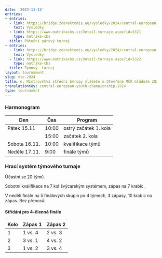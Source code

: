 ```yaml
---
date: '2024-11-15'
entries:
- entries:
  - link: https://bridge.zdenektomis.eu/vysledky/2024/central-european-youth-championships/pairs
    text: Výsledky
  - link: https://www.matrikacbs.cz/Detail-turnaje.aspx?id=5321
    type: matrika-cbs
  title: Páteční párový turnaj
- entries:
  - link: https://bridge.zdenektomis.eu/vysledky/2024/central-european-youth-championships/teams
    text: Výsledky
  - link: https://www.matrikacbs.cz/Detail-turnaje.aspx?id=5322
    type: matrika-cbs
  title: Týmový  turnaj
layout: tournament
slug: mse-2024
title: 6. Mistrovství střední Evropy mládeže & Otevřené MČR mládeže 2024
translationKey: central-european-youth-championship-2024
type: tournament
---
```


### Harmonogram

| Den           | Čas   | Program               |
| ------------- | ----- | --------------------- |
| Pátek 15.11   | 10:00 | ostrý začátek 1. kola |
|               | 15:00 | začátek 2. kola       |
| Sobota 16.11. | 10:00 | kvalifikace týmů      |
| Neděle 17.11. | 9:00  | finále týmů           |

### Hrací systém týmového turnaje

Účastní se 20 týmů.

Sobotní kvalifikace na 7 kol švýcarským systémem, zápas na 7 krabic.

V neděli finále na 5 finálových skupin po 4 týmech, 3 zápasy, 10 krabic na zápas. Bez přenosů.

#### Střídání pro 4-členná finále

| Kolo | Zápas 1 | Zápas 2 |
| ---- | ------- | ------- |
| 1    | 1 vs. 4 | 2 vs. 3 |
| 2    | 3 vs. 1 | 4 vs. 2 |
| 3    | 1 vs. 2 | 3 vs. 4 |
